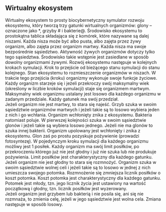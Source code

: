 <h2>Wirtualny ekosystem</h2>
Wirtualny ekosystem to prosty biocybernetyczny symulator rozwoju ekosystemu, który
tworzą trzy gatunki wirtualnych organizmów: glony – oznaczone jako *, grzyby # i bakterie@.
Środowisko ekosystemu to prostokątna tablica składająca się z komórek, które nazywane
są dalej niszami. Każda nisza może być albo pusta, albo zajęta przez żywy organizm,
albo zajęta przez organizm martwy. Każda nisza ma swoje bezpośrednie sąsiedztwo.
Aktywność żywych organizmów dotyczy tylko tego sąsiedztwa. Środowisko takie
wstępnie jest zasiedlane w sposób dowolny organizmami żywymi. Rozwój ekosystemu
następuje w kolejnych krokach symulacji. Krok to przejście od bieżącego stanu symulacji do
stanu kolejnego. Stan ekosystemu to rozmieszczenie organizmów w niszach. W trakcie tego
przejścia (kroku) organizmy wykonuje swoje funkcje życiowe.
<br>
Każdy organizm starzeje się i jeżeli przekroczy swój maksymalny wiek (określony w
liczbie kroków symulacji) staje się organizmem martwym. Maksymalny wiek organizmu
ustalany jest losowo dla każdego organizmu w zadanym przedziale. Każdy gatunek ma swój
przedział.
<br>
Jeżeli organizm nie jest martwy, to stara się najeść. Grzyb szuka w swoim sąsiedztwie
organizmów martwych i jeżeli takie są to losowo wybiera jeden z nich i go wchłania.
Organizm wchłonięty znika z ekosystemu. Bakteria natomiast poluje. W pierwszej kolejności
szuka w swoim sąsiedztwie glonów i jeżeli takie są wybiera losowo jednego. Jeżeli nie ma
glonów to szuka innej bakterii. Organizm upolowany jest wchłonięty i znika z ekosystemu.
Glon zaś po prostu pozyskuje pożywienie (prowadzi fotosyntezę). W pojedynczym kroku
symulacji dla każdego organizmu możliwy jest 1 posiłek. Każdy organizm ma swój limit
posiłków, po przekroczeniu którego już nie jest głodny i już nie szuka lub nie produkuje
pożywienia. Limit posiłków jest charakterystyczny dla każdego gatunku.
<br>
Jeżeli organizm nie jest głodny to stara się rozmnożyć. Organizm szuka w swoim
sąsiedztwie wolnej celi i jeżeli takie są to losowo w jednej z nich umieszcza swojego
potomka. Rozmnożenie się zmniejsza licznik posiłków o koszt potomka. Koszt potomka jest
charakterystyczny dla każdego gatunku. Potomek jest młody, tzn. jego licznik życia jest
ustawiony na wartość początkową i głodny, tzn. licznik posiłków jest wyzerowany.
<br>
Jeżeli organizm jest grzybem lub bakterią i nie posila się, ani się nie rozmnaża, to zmienia
celę, jeżeli w jego sąsiedztwie jest wolna cela. Zmiana następuje w sposób losowy.
